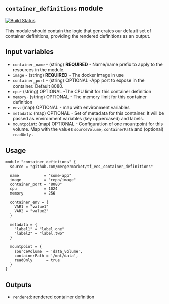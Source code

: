 `container_definitions` module
-----------------------------

[![Build Status](https://travis-ci.org/mergermarket/tf_ecs_container_definition.svg?branch=master)](https://travis-ci.org/mergermarket/tf_ecs_container_definition)

This module should contain the logic that generates our default set of container definitions,
providing the rendered definitions as an output.

Input variables
---------------

 * `container_name` - (string) **REQUIRED** - Name/name prefix to apply to the resources in the module.
 * `image` - (string) **REQUIRED** - The docker image in use
 * `container_port` - (string) OPTIONAL -App port to expose in the container. Default 8080.
 * `cpu`- (string) OPTIONAL -The CPU limit for this container definition
 * `memory`- (string) OPTIONAL - The memory limit for this container definition
 * `env`: (map) OPTIONAL - map with environment variables
 * `metadata`: (map) OPTIONAL - Set of metadata for this container. It will be passed as environment variables (key uppercased) and labels.
 * `mountpoint`: (map) OPTIONAL - Configuration of one mountpoint for this volume. Map with the values `sourceVolume`, `containerPath` and (optional) `readOnly` .

Usage
-----

```hcl
module "container_defintions" {
  source = "github.com/mergermarket/tf_ecs_container_definitions"

  name           = "some-app"
  image          = "repo/image"
  container_port = "8080"
  cpu            = 1024
  memory         = 256

  container_env = {
    VAR1 = "value1"
    VAR2 = "value2"
  }

  metadata = {
    "label1" = "label.one"
    "label2" = "label.two"
  }

  mountpoint = {
    sourceVolume  = 'data_volume',
    containerPath = '/mnt/data',
    readOnly      = true
  }
}
```

Outputs
-------

 * `rendered`: rendered container definition
